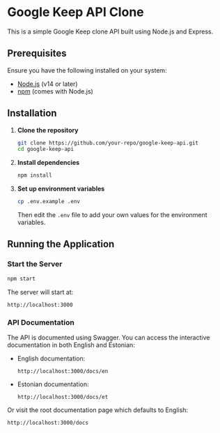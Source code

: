 # Google Keep API Clone

This is a simple Google Keep clone API built using Node.js and Express.

## Prerequisites

Ensure you have the following installed on your system:
- [Node.js](https://nodejs.org/) (v14 or later)
- [npm](https://www.npmjs.com/) (comes with Node.js)

## Installation

1. **Clone the repository**
   ```sh
   git clone https://github.com/your-repo/google-keep-api.git
   cd google-keep-api
   ```

2. **Install dependencies**
   ```sh
   npm install
   ```

3. **Set up environment variables**
   ```sh
   cp .env.example .env
   ```
   Then edit the `.env` file to add your own values for the environment variables.

## Running the Application

### Start the Server
   ```sh
   npm start
   ```

The server will start at:
   ```
   http://localhost:3000
   ```

### API Documentation

The API is documented using Swagger. You can access the interactive documentation in both English and Estonian:

- English documentation:
   ```
   http://localhost:3000/docs/en
   ```

- Estonian documentation:
   ```
   http://localhost:3000/docs/et
   ```

Or visit the root documentation page which defaults to English:
   ```
   http://localhost:3000/docs
   ```

